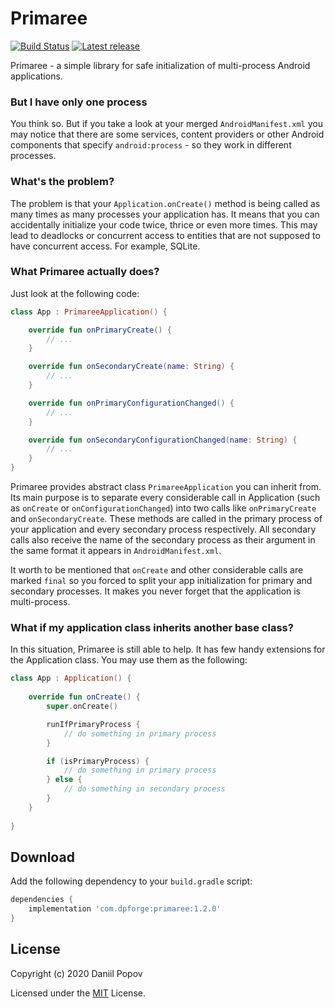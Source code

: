 # Primaree
[![Build Status](https://travis-ci.com/int02h/primaree.svg?branch=master)](https://travis-ci.com/int02h/primaree)
[![Latest release](https://img.shields.io/github/release/int02h/primaree.svg)](https://github.com/int02h/primaree/releases/latest)

Primaree - a simple library for safe initialization of multi-process
Android applications.

### But I have only one process

You think so. But if you take a look at your merged
`AndroidManifest.xml` you may notice that there are some services,
content providers or other Android components that specify
`android:process` - so they work in different processes.

### What's the problem?

The problem is that your `Application.onCreate()` method is being called
as many times as many processes your application has. It means that you
can accidentally initialize your code twice, thrice or even more times.
This may lead to deadlocks or concurrent access to entities that are not
supposed to have concurrent access. For example, SQLite.

### What Primaree actually does?

Just look at the following code:

```kotlin
class App : PrimareeApplication() {

    override fun onPrimaryCreate() {
        // ...
    }

    override fun onSecondaryCreate(name: String) {
        // ...
    }

    override fun onPrimaryConfigurationChanged() {
        // ...
    }

    override fun onSecondaryConfigurationChanged(name: String) {
        // ...
    }
}
```

Primaree provides abstract class `PrimareeApplication` you can inherit
from. Its main purpose is to separate every considerable call in
Application (such as `onCreate` or `onConfigurationChanged`) into two
calls like `onPrimaryCreate` and `onSecondaryCreate`. These methods are
called in the primary process of your application and every secondary
process respectively. All secondary calls also receive the name of the
secondary process as their argument in the same format it appears in
`AndroidManifest.xml`.

It worth to be mentioned that `onCreate` and other considerable calls
are marked `final` so you forced to split your app initialization for
primary and secondary processes. It makes you never forget that
the application is multi-process.

### What if my application class inherits another base class?

In this situation, Primaree is still able to help. It has few handy
extensions for the Application class. You may use them as the following:

```kotlin
class App : Application() {
    
    override fun onCreate() {
        super.onCreate()

        runIfPrimaryProcess {
            // do something in primary process
        }

        if (isPrimaryProcess) {
            // do something in primary process
        } else {
            // do something in secondary process
        }
    }
    
}
```

## Download

Add the following dependency to your `build.gradle` script:

```groovy
dependencies {
    implementation 'com.dpforge:primaree:1.2.0'
}
```

## License

Copyright (c) 2020 Daniil Popov

Licensed under the [MIT](LICENSE) License.
